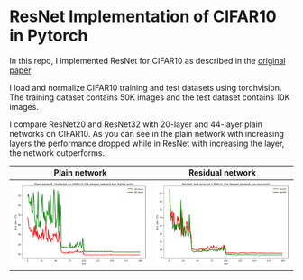 # ResNet Implementation of CIFAR10 in Pytorch
In this repo, I implemented ResNet for CIFAR10 as described in the [original paper](https://arxiv.org/abs/1512.03385). 


I load and normalize CIFAR10 training and test datasets using torchvision. The training dataset contains 50K images and the test dataset contains 10K images.

I compare ResNet20 and ResNet32 with 20-layer and 44-layer plain networks on CIFAR10. As you can see in the plain network with increasing layers the performance dropped while in ResNet with increasing the layer, the network outperforms.



Plain network            |  Residual network
:-------------------------:|:-------------------------:
![](/images/plain_test_error.png)  |  ![](/images/res_test_error.png)
